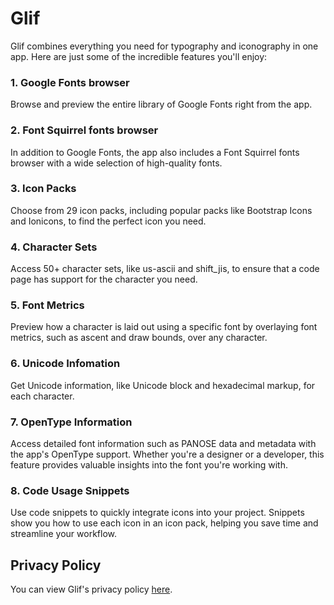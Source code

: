 # Glif

Glif combines everything you need for typography and iconography in one app. Here are just some of the incredible features you'll enjoy:

### 1. Google Fonts browser
Browse and preview the entire library of Google Fonts right from the app.

### 2. Font Squirrel fonts browser
In addition to Google Fonts, the app also includes a Font Squirrel fonts browser with a wide selection of high-quality fonts.

### 3. Icon Packs
Choose from 29 icon packs, including popular packs like Bootstrap Icons and Ionicons, to find the perfect icon you need.

### 4. Character Sets
Access 50+ character sets, like us-ascii and shift_jis, to ensure that a code page has support for the character you need.

### 5. Font Metrics
Preview how a character is laid out using a specific font by overlaying font metrics, such as ascent and draw bounds, over any character.

### 6. Unicode Infomation
Get Unicode information, like Unicode block and hexadecimal markup, for each character.

### 7. OpenType Information
Access detailed font information such as PANOSE data and metadata with the app's OpenType support. Whether you're a designer or a developer, this feature provides valuable insights into the font you're working with.

### 8. Code Usage Snippets
Use code snippets to quickly integrate icons into your project. Snippets show you how to use each icon in an icon pack, helping you save time and streamline your workflow.


## Privacy Policy
You can view Glif's privacy policy [here](privacy.md).
